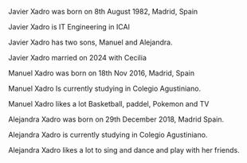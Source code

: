 Javier Xadro was born on 8th August 1982, Madrid, Spain

Javier Xadro is IT Engineering in ICAI

Javier Xadro has two sons, Manuel and Alejandra.

Javier Xadro married on 2024 with Cecilia



Manuel Xadro was born on 18th Nov 2016, Madrid, Spain

Manuel Xadro Is currently studying in Colegio Agustiniano.

Manuel Xadro likes a lot Basketball, paddel, Pokemon and TV



Alejandra Xadro was born on 29th December 2018, Madrid Spain.

Alejandra Xadro is currently studying in Colegio Agustiniano.

Alejandra Xadro likes a lot to sing and dance and play with her friends.